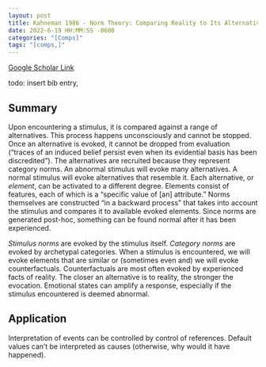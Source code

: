 ```yaml
---
layout: post
title: Kahneman 1986 - Norm Theory: Comparing Reality to Its Alternatives
date: 2022-6-19 HH:MM:SS -0600
categories: "[Comps]"
tags: "[comps,]"
---
```

[Google Scholar Link](https://scholar.google.com/scholar?hl=en&as_sdt=0%2C45&q=Norm+Theory%3A+Comparing+Reality+to+Its+Alternatives&btnG=)

todo: insert bib entry,


## Summary
Upon encountering a stimulus, it is compared against a range of alternatives.  This process happens unconsciously and cannot be stopped.  Once an alternative is evoked, it cannot be dropped from evaluation (“traces of an induced belief persist even when its evidential basis has been discredited”).  The alternatives are recruited because they represent category norms.  An abnormal stimulus will evoke many alternatives.  A normal stimulus will evoke alternatives that resemble it.  Each alternative, or _element_, can be activated to a different degree.  Elements consist of features, each of which is a “specific value of [an] attribute.”  Norms themselves are constructed “in a backward process” that takes into account the stimulus and compares it to available evoked elements.  Since norms are generated post-hoc, something can be found normal after it has been experienced.

_Stimulus norms_ are evoked by the stimulus itself.  _Category norms_ are evoked by archetypal categories.  When a stimulus is encountered, we will evoke elements that are similar or (sometimes even and) we will evoke counterfactuals.  Counterfactuals are most often evoked by experienced facts of reality.  The closer an alternative is to reality, the stronger the evocation.  Emotional states can amplify a response, especially if the stimulus encountered is deemed abnormal.

## Application
Interpretation of events can be controlled by control of references.  Default values can’t be interpreted as causes (otherwise, why would it have happened).
